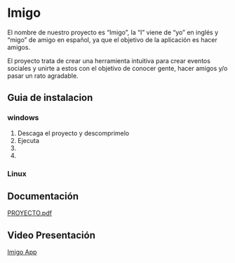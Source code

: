 # Imigo

El nombre de nuestro proyecto es “Imigo”, la “I” viene de “yo” en inglés y “migo” de amigo en español, ya que el objetivo de la aplicación es hacer amigos.

El proyecto trata de crear una herramienta intuitiva para crear eventos sociales y unirte a estos con el objetivo de conocer gente, hacer amigos y/o pasar un rato agradable.


## Guia de instalacion

### windows

1. Descaga el proyecto y descomprimelo
2. Ejecuta
3.
4.


### Linux

## Documentación
[PROYECTO.pdf](https://github.com/faridibal/Waste-Watch/files/11482304/PROYECTO.pdf)

## Video Presentación
[Imigo App](https://www.youtube.com/watch?v=T8nl85ynybQ)